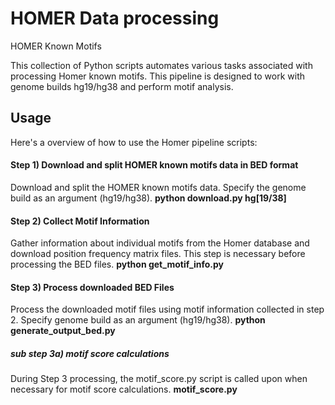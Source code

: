 # HOMER Data processing

HOMER Known Motifs 

This collection of Python scripts automates various tasks associated with processing Homer known motifs. This pipeline is designed to work with genome builds hg19/hg38 and perform motif analysis.

## Usage

Here's a overview of how to use the Homer pipeline scripts:

#### Step 1) Download and split HOMER known motifs data in BED format 
Download and split the HOMER known motifs data. Specify the genome build as an argument (hg19/hg38).
  **python download.py hg[19/38]** 

#### Step 2) Collect Motif Information
Gather information about individual motifs from the Homer database and download position frequency matrix files. This step is necessary before processing the BED files.
  **python get_motif_info.py**

#### Step 3) Process downloaded BED Files
Process the downloaded motif files using motif information collected in step 2. Specify genome build as an argument (hg19/hg38).
  **python generate_output_bed.py**
  
##### sub step 3a) motif score calculations
During Step 3 processing, the motif_score.py script is called upon when necessary for motif score calculations.
  **motif_score.py** 

